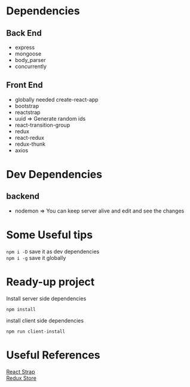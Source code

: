 # Dependencies

## Back End
* express
* mongoose
* body_parser
* concurrently

## Front End
* globally needed create-react-app
* bootstrap
* reactstrap
* uuid => Generate random ids
* react-transition-group
* redux 
* react-redux
* redux-thunk
* axios


# Dev Dependencies

## backend
* nodemon => You can keep server alive and edit and see the changes


# Some Useful tips

`npm i -D` save it as dev dependencies <br>
`npm i -g` save it globally

# Ready-up project

Install server side dependencies
```
npm install
```
install client side dependencies
```
npm run client-install
```

# Useful References

[React Strap](https://reactstrap.github.io/components/alerts/ "Components") <br>
[Redux Store](https://redux.js.org/api/store)
